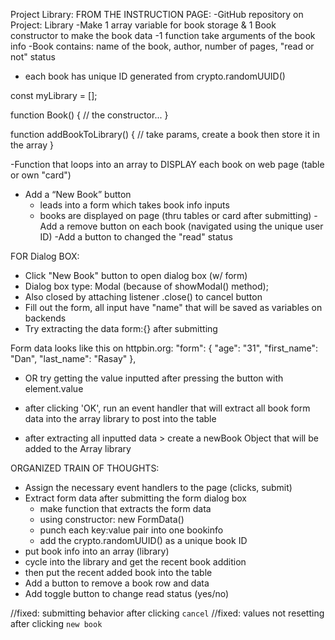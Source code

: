 Project Library:
FROM THE INSTRUCTION PAGE:
-GitHub repository on Project: Library
-Make 1 array variable for book storage & 1 Book constructor to make the book data
-1 function take arguments of the book info
-Book contains: name of the book, author, number of pages, "read or not" status
- each book has unique ID generated from crypto.randomUUID()

const myLibrary = [];

function Book() {
  // the constructor...
}

function addBookToLibrary() {
  // take params, create a book then store it in the array
}

-Function that loops into an array to DISPLAY each book on web page (table or own "card")

- Add a “New Book” button 
	- leads into a form which takes book info inputs
	- books are displayed on page (thru tables or card after submitting)
-Add a remove button on each book (navigated using the unique user ID)
-Add a button to changed the "read" status

FOR Dialog BOX:
- Click "New Book" button to open dialog box (w/ form)
- Dialog box type: Modal (because of showModal() method);
- Also closed by attaching listener .close() to cancel button
- Fill out the form, all input have "name" that will be saved as variables on backends
- Try extracting the data form:{} after submitting

Form data looks like this on httpbin.org:
"form": {
    "age": "31", 
    "first_name": "Dan", 
    "last_name": "Rasay"
  }, 

  - OR try getting the value inputted after pressing the button with element.value

  - after clicking 'OK', run an event handler that will extract all book form data into the array library to post into the table

  - after extracting all inputted data > create a newBook Object that will be added to the Array library

ORGANIZED TRAIN OF THOUGHTS:
<!-- - Fix radio buttons NOT adding the selected option properly to the table -->

- Assign the necessary event handlers to the page (clicks, submit)
- Extract form data after submitting the form dialog box
  - make function that extracts the form data
  - using constructor: new FormData()
  - punch each key:value pair into one bookinfo
  - add the crypto.randomUUID() as a unique book ID
- put book info into an array (library)
- cycle into the library and get the recent book addition 
- then put the recent added book into the table
- Add a button to remove a book row and data 
- Add toggle button to change read status (yes/no)


//fixed: submitting behavior after clicking `cancel`
//fixed: values not resetting after clicking `new book`


